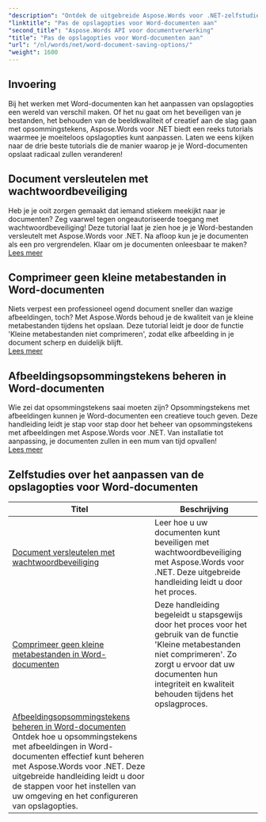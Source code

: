 ```yaml
---
"description": "Ontdek de uitgebreide Aspose.Words voor .NET-zelfstudies voor het aanpassen van de opties voor het opslaan van Word-documenten, waaronder wachtwoordbeveiliging, behoud van beeldkwaliteit en het beheren van opsommingstekens met afbeeldingen."
"linktitle": "Pas de opslagopties voor Word-documenten aan"
"second_title": "Aspose.Words API voor documentverwerking"
"title": "Pas de opslagopties voor Word-documenten aan"
"url": "/nl/words/net/word-document-saving-options/"
"weight": 1600
---
```


## Invoering

Bij het werken met Word-documenten kan het aanpassen van opslagopties een wereld van verschil maken. Of het nu gaat om het beveiligen van je bestanden, het behouden van de beeldkwaliteit of creatief aan de slag gaan met opsommingstekens, Aspose.Words voor .NET biedt een reeks tutorials waarmee je moeiteloos opslagopties kunt aanpassen. Laten we eens kijken naar de drie beste tutorials die de manier waarop je je Word-documenten opslaat radicaal zullen veranderen!  

## Document versleutelen met wachtwoordbeveiliging  
Heb je je ooit zorgen gemaakt dat iemand stiekem meekijkt naar je documenten? Zeg vaarwel tegen ongeautoriseerde toegang met wachtwoordbeveiliging! Deze tutorial laat je zien hoe je je Word-bestanden versleutelt met Aspose.Words voor .NET. Na afloop kun je je documenten als een pro vergrendelen. Klaar om je documenten onleesbaar te maken? [Lees meer](./encrypt-document-with-password-protect/)  

## Comprimeer geen kleine metabestanden in Word-documenten  
Niets verpest een professioneel ogend document sneller dan wazige afbeeldingen, toch? Met Aspose.Words behoud je de kwaliteit van je kleine metabestanden tijdens het opslaan. Deze tutorial leidt je door de functie 'Kleine metabestanden niet comprimeren', zodat elke afbeelding in je document scherp en duidelijk blijft.  
[Lees meer](./do-not-compress-small-metafiles-word-documents/)  

## Afbeeldingsopsommingstekens beheren in Word-documenten  
Wie zei dat opsommingstekens saai moeten zijn? Opsommingstekens met afbeeldingen kunnen je Word-documenten een creatieve touch geven. Deze handleiding leidt je stap voor stap door het beheer van opsommingstekens met afbeeldingen met Aspose.Words voor .NET. Van installatie tot aanpassing, je documenten zullen in een mum van tijd opvallen!  
[Lees meer](./manage-picture-bullet/)  

 ## Zelfstudies over het aanpassen van de opslagopties voor Word-documenten
| Titel | Beschrijving |
| --- | --- |
| [Document versleutelen met wachtwoordbeveiliging](./encrypt-document-with-password-protect/) | Leer hoe u uw documenten kunt beveiligen met wachtwoordbeveiliging met Aspose.Words voor .NET. Deze uitgebreide handleiding leidt u door het proces. |
| [Comprimeer geen kleine metabestanden in Word-documenten](./do-not-compress-small-metafiles-word-documents/) | Deze handleiding begeleidt u stapsgewijs door het proces voor het gebruik van de functie 'Kleine metabestanden niet comprimeren'. Zo zorgt u ervoor dat uw documenten hun integriteit en kwaliteit behouden tijdens het opslagproces.
| [Afbeeldingsopsommingstekens beheren in Word-documenten](./manage-picture-bullet/) Ontdek hoe u opsommingstekens met afbeeldingen in Word-documenten effectief kunt beheren met Aspose.Words voor .NET. Deze uitgebreide handleiding leidt u door de stappen voor het instellen van uw omgeving en het configureren van opslagopties. |